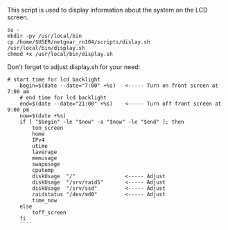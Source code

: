 This script is used to display information about the system on the LCD screen.  
````  
su -  
mkdir -pv /usr/local/bin  
cp /home/$USER/netgear_rn104/scripts/dislay.sh /usr/local/bin/display.sh  
chmod +x /usr/local/bin/display.sh  
````  
Don't forget to adjust display.sh for your need:  
````  
# start time for lcd backlight
    begin=$(date --date="7:00" +%s)   <----- Turn on front screen at 7:00 am
    # end time for lcd backlight
    end=$(date --date="21:00" +%s)    <----- Turn off front screen at 9:00 pm
    now=$(date +%s)
    if [ "$begin" -le "$now" -a "$now" -le "$end" ]; then
        ton_screen
        home
        IPv4
        utime
        laverage
        memusage
        swapusage
        cputemp
        diskUsage  "/"                <----- Adjust 
        diskUsage  "/srv/raid5"       <----- Adjust 
        diskUsage  "/srv/ssd"         <----- Adjust 
        raidstatus "/dev/md0"         <----- Adjust 
        time_now
    else
        toff_screen
    fi
    ````  
